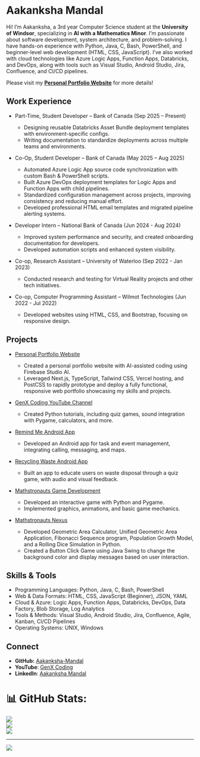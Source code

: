 # Aakanksha Mandal

Hi! I’m Aakanksha, a 3rd year Computer Science student at the **University of Windsor**, specializing in **AI with a Mathematics Minor**. I’m passionate about software development, system architecture, and problem-solving. I have hands-on experience with Python, Java, C, Bash, PowerShell, and beginner-level web development (HTML, CSS, JavaScript). I’ve also worked with cloud technologies like Azure Logic Apps, Function Apps, Databricks, and DevOps, along with tools such as Visual Studio, Android Studio, Jira, Confluence, and CI/CD pipelines.

Please visit my **[Personal Portfolio Website](https://my-personal-portfolio-azure-psi.vercel.app)** for more details! 

## Work Experience
- Part-Time, Student Developer – Bank of Canada (Sep 2025 – Present)
  - Designing reusable Databricks Asset Bundle deployment templates with environment-specific configs.
  - Writing documentation to standardize deployments across multiple teams and environments.

- Co-Op, Student Developer – Bank of Canada (May 2025 – Aug 2025)
  - Automated Azure Logic App source code synchronization with custom Bash & PowerShell scripts.
  - Built Azure DevOps deployment templates for Logic Apps and Function Apps with child pipelines.
  - Standardized configuration management across projects, improving consistency and reducing manual effort.
  - Developed professional HTML email templates and migrated pipeline alerting systems.

- Developer Intern – National Bank of Canada (Jun 2024 - Aug 2024)
  - Improved system performance and security, and created onboarding documentation for developers.
  - Developed automation scripts and enhanced system visibility.
    
- Co-op, Research Assistant – University of Waterloo (Sep 2022 - Jan 2023)
  - Conducted research and testing for Virtual Reality projects and other tech initiatives.
    
- Co-op, Computer Programming Assistant – Wilmot Technologies (Jun 2022 - Jul 2022)
  - Developed websites using HTML, CSS, and Bootstrap, focusing on responsive design.

## Projects
- [Personal Portfolio Website](https://github.com/Aakanksha-Mandal/My-Personal-Portfolio)
  - Created a personal portfolio website with AI-assisted coding using Firebase Studio AI.
  - Leveraged Next.js, TypeScript, Tailwind CSS, Vercel hosting, and PostCSS to rapidly prototype and deploy a fully functional, responsive web portfolio showcasing my skills and projects.

- [GenX Coding YouTube Channel](https://github.com/Aakanksha-Mandal/GenXCoding-YouTube)
  - Created Python tutorials, including quiz games, sound integration with Pygame, calculators, and more.
    
- [Remind Me Android App](https://github.com/Aakanksha-Mandal/Technovation-RemindMe)
  - Developed an Android app for task and event management, integrating calling, messaging, and maps.
    
- [Recycling Waste Android App](https://www.youtube.com/watch?v=QrmcLz7-tk8)
  - Built an app to educate users on waste disposal through a quiz game, with audio and visual feedback.
 
- [Mathstronauts Game Development](https://github.com/Aakanksha-Mandal/Mathstronauts-Game-Developement)
  - Developed an interactive game with Python and Pygame.
  - Implemented graphics, animations, and basic game mechanics.
 
- [Mathstronauts Nexus](https://github.com/Aakanksha-Mandal/Mathstronauts-Nexus)
  - Developed Geometric Area Calculator, Unified Geometric Area Application, Fibonacci Sequence program, Population Growth Model, and a Rolling Dice Simulation in Python.
  - Created a Button Click Game using Java Swing to change the background color and display messages based on user interaction.

## Skills & Tools
- Programming Languages: Python, Java, C, Bash, PowerShell
- Web & Data Formats: HTML, CSS, JavaScript (Beginner), JSON, YAML
- Cloud & Azure: Logic Apps, Function Apps, Databricks, DevOps, Data Factory, Blob Storage, Log Analytics
- Tools & Methods: Visual Studio, Android Studio, Jira, Confluence, Agile, Kanban, CI/CD Pipelines
- Operating Systems: UNIX, Windows

## Connect
- **GitHub:** [Aakanksha-Mandal](https://github.com/Aakanksha-Mandal)
- **YouTube**: [GenX Coding](https://www.youtube.com/@genxcoding55)
- **LinkedIn**: [Aakanksha Mandal](https://www.linkedin.com/in/aakanksha-mandal/)


# 📊 GitHub Stats:
![](https://github-readme-stats.vercel.app/api?username=Aakanksha-Mandal&theme=merko&hide_border=false&include_all_commits=false&count_private=false)<br/>
![](https://nirzak-streak-stats.vercel.app/?user=Aakanksha-Mandal&theme=merko&hide_border=false)<br/>
![](https://github-readme-stats.vercel.app/api/top-langs/?username=Aakanksha-Mandal&theme=merko&hide_border=false&include_all_commits=false&count_private=false&layout=compact)

---
[![](https://visitcount.itsvg.in/api?id=Aakanksha-Mandal&icon=0&color=0)](https://visitcount.itsvg.in)
